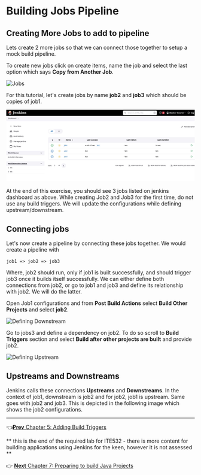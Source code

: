 # Building Jobs Pipeline

## Creating More Jobs to add to pipeline

Lets create 2 more jobs so that we can connect those together to setup a mock build pipeline.

To create new jobs click on create items, name the job and select the last option which says **Copy from Another Job**.

![Jobs](images/chap6/copy_from.png)


For this tutorial, let's create jobs by name **job2** and **job3** which should be copies of job1.

![Jobs](images/chap6/3_jobs.jpg)

At the end of this exercise, you should see 3 jobs listed on jenkins dashboard as above. While creating Job2 and Job3 for the first time, do not use any build triggers. We will update the configurations while defining upstream/downstream.

## Connecting jobs

Let's now create a pipeline by connecting these jobs together. We would create a pipeline with

```
job1 => job2 => job3
```

Where, job2 should run, only if job1 is built successfully, and should trigger job3 once it builds itself successfully. We can either define both connections from job2, or go to job1 and job3 and define its relationship with job2.  We will do the latter.

Open Job1 configurations and from **Post Build Actions** select **Build Other Projects** and select **job2**.

![Defining Downstream](images/chap6/defining_downstream.jpg)

Go to jobs3 and define a dependency on job2. To do so scroll to **Build Triggers** section and select **Build after other projects are built** and provide job2.

![Defining Upstream](images/chap6/defining_upstream.jpg)

## Upstreams and Downstreams

Jenkins calls these connections **Upstreams** and **Downstreams**. In the context of job1, downstream is job2 and for job2, job1 is upstream. Same goes with job2 and job3.  This is depicted in the following image which shows the job2 configurations.

----
:point_left:[**Prev** Chapter 5: Adding Build Triggers ](050_add_build_triggers.md)

** this is the end of the required lab for ITE532 - there is more content for building applications using Jenkins for the keen, however it is not assessed **

:point_right: [**Next** Chapter 7: Preparing to build Java  Projects](070_preparing_for_java_builds.md)
